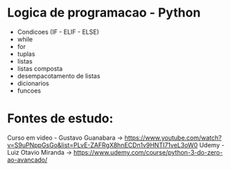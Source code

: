 # Logica de programacao - Python
- Condicoes (IF - ELIF - ELSE)
- while
- for
- tuplas
- listas
- listas composta
- desempacotamento de listas
- dicionarios
- funcoes

# Fontes de estudo:
Curso em video - Gustavo Guanabara -> https://www.youtube.com/watch?v=S9uPNppGsGo&list=PLvE-ZAFRgX8hnECDn1v9HNTI71veL3oW0
Udemy - Luiz Otavio Miranda -> https://www.udemy.com/course/python-3-do-zero-ao-avancado/

